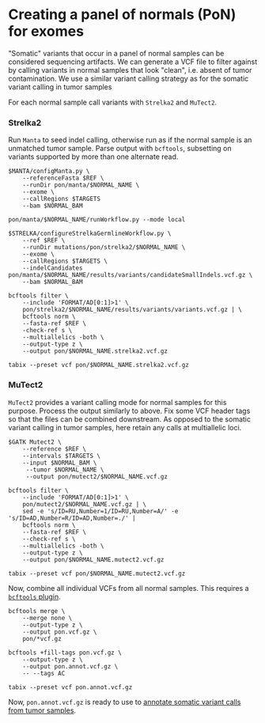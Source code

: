# Creating a panel of normals (PoN) for exomes

"Somatic" variants that occur in a panel of normal samples can be considered sequencing artifacts. We can generate a VCF file to filter against by calling variants in normal samples that look "clean", i.e. absent of tumor contamination. We use a similar variant calling strategy as for the somatic variant calling in tumor samples

For each normal sample call variants with `Strelka2` and `MuTect2`.

### Strelka2

Run `Manta` to seed indel calling, otherwise run as if the normal sample is an unmatched tumor sample. Parse output with `bcftools`, subsetting on variants supported by more than one alternate read.

```shell
$MANTA/configManta.py \
    --referenceFasta $REF \
    --runDir pon/manta/$NORMAL_NAME \
    --exome \
    --callRegions $TARGETS
    --bam $NORMAL_BAM

pon/manta/$NORMAL_NAME/runWorkflow.py --mode local

$STRELKA/configureStrelkaGermlineWorkflow.py \
    --ref $REF \
    --runDir mutations/pon/strelka2/$NORMAL_NAME \
    --exome \
    --callRegions $TARGETS \
    --indelCandidates pon/manta/$NORMAL_NAME/results/variants/candidateSmallIndels.vcf.gz \
    --bam $NORMAL_BAM

bcftools filter \
    --include 'FORMAT/AD[0:1]>1' \
    pon/strelka2/$NORMAL_NAME/results/variants/variants.vcf.gz | \
    bcftools norm \
    --fasta-ref $REF \
    -check-ref s \
    --multiallelics -both \
    --output-type z \
    --output pon/$NORMAL_NAME.strelka2.vcf.gz

tabix --preset vcf pon/$NORMAL_NAME.strelka2.vcf.gz
```

### MuTect2

`MuTect2` provides a variant calling mode for normal samples for this purpose. Process the output similarly to above. Fix some VCF header tags so that the files can be combined downstream. As opposed to the somatic variant calling in tumor samples, here retain any calls at multiallelic loci.

```shell
$GATK Mutect2 \
    --reference $REF \
    --intervals $TARGETS \
    --input $NORMAL_BAM \
     --tumor $NORMAL_NAME \
     --output pon/mutect2/$NORMAL_NAME.vcf.gz

bcftools filter \
    --include 'FORMAT/AD[0:1]>1' \
    pon/mutect2/$NORMAL_NAME.vcf.gz | \
    sed -e 's/ID=RU,Number=1/ID=RU,Number=A/' -e 's/ID=AD,Number=R/ID=AD,Number=./' |
    bcftools norm \
    --fasta-ref $REF \
    --check-ref s \
    --multiallelics -both \
    --output-type z \
    --output pon/$NORMAL_NAME.mutect2.vcf.gz

tabix --preset vcf pon/$NORMAL_NAME.mutect2.vcf.gz
```

Now, combine all individual VCFs from all normal samples. This requires a [`bcftools` plugin](https://samtools.github.io/bcftools/howtos/plugins.html).

```shell
bcftools merge \
    --merge none \
    --output-type z \
    --output pon.vcf.gz \
    pon/*vcf.gz

bcftools +fill-tags pon.vcf.gz \
    --output-type z \
    --output pon.annot.vcf.gz \
    -- --tags AC

tabix --preset vcf pon.annot.vcf.gz
```

Now, `pon.annot.vcf.gz` is ready to use to [annotate somatic variant calls from tumor samples](https://github.com/mskcc/vaporware/blob/135719e430b7e7338a1aff25831968b97267b343/pipeline.nf#L931).